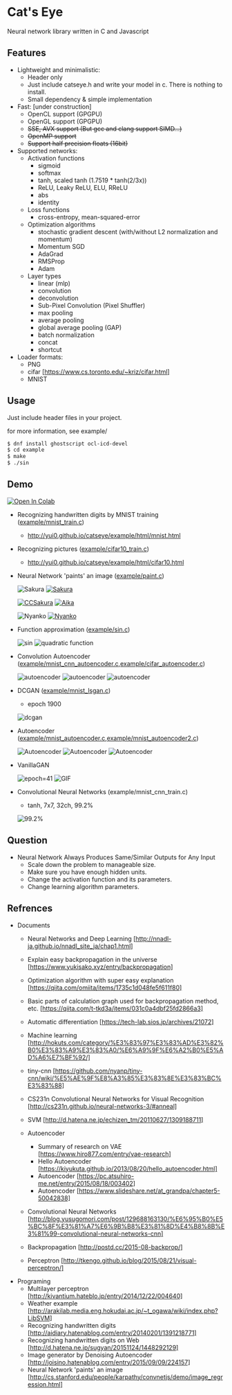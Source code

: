 # Cat's Eye

Neural network library written in C and Javascript

## Features

- Lightweight and minimalistic:
  - Header only
  - Just include catseye.h and write your model in c. There is nothing to install.
  - Small dependency & simple implementation
- Fast: [under construction]
  - OpenCL support (GPGPU)
  - OpenGL support (GPGPU)
  - ~~SSE, AVX support (But gcc and clang support SIMD...)~~
  - ~~OpenMP support~~
  - ~~Support half precision floats (16bit)~~
- Supported networks:
  - Activation functions
    - sigmoid
    - softmax
    - tanh, scaled tanh (1.7519 * tanh(2/3x))
    - ReLU, Leaky ReLU, ELU, RReLU
    - abs
    - identity
  - Loss functions
    - cross-entropy, mean-squared-error
  - Optimization algorithms
    - stochastic gradient descent (with/without L2 normalization and momentum)
    - Momentum SGD
    - AdaGrad
    - RMSProp
    - Adam
  - Layer types
    - linear (mlp)
    - convolution
    - deconvolution
    - Sub-Pixel Convolution (Pixel Shuffler)
    - max pooling
    - average pooling
    - global average pooling (GAP)
    - batch normalization
    - concat
    - shortcut
- Loader formats:
  - PNG
  - cifar [https://www.cs.toronto.edu/~kriz/cifar.html]
  - MNIST

## Usage

Just include header files in your project.

for more information, see example/

```bash
$ dnf install ghostscript ocl-icd-devel
$ cd example
$ make
$ ./sin
```

## Demo

[![Open In Colab](https://colab.research.google.com/assets/colab-badge.svg)](https://raw.githubusercontent.com/yui0/catseye/master/catseye.ipynb)

- Recognizing handwritten digits by MNIST training ([example/mnist_train.c](example/mnist_train.c))
  - http://yui0.github.io/catseye/example/html/mnist.html

- Recognizing pictures ([example/cifar10_train.c](example/cifar10_train.c))
  - http://yui0.github.io/catseye/example/html/cifar10.html

- Neural Network 'paints' an image ([example/paint.c](example/paint.c))

  ![Sakura](example/paint_sakura.png)
  [![Sakura](example/paint_sakura0499.png)](http://www.youtube.com/watch?v=445ilzeKtto)

  [![CCSakura](example/paint_ccsakura0149.png)](http://www.youtube.com/watch?v=CnZ-z2C64_8)
  [![Aika](example/paint_aika0499.png)](http://www.youtube.com/watch?v=Q6ylERYqoWE)

  ![Nyanko](example/paint_cat.png)
  [![Nyanko](example/paint_cat0499.png)](http://www.youtube.com/watch?v=qy_R2gp5rx0)

- Function approximation ([example/sin.c](example/sin.c))

  ![sin](example/sin.png)
  ![quadratic function](example/quadratic.png)

- Convolution Autoencoder ([example/mnist_cnn_autoencoder.c](example/mnist_cnn_autoencoder.c),[example/cifar_autoencoder.c](example/cifar_autoencoder.c))

  ![autoencoder](example/mnist_cnn_autoencoder.png)
  ![autoencoder](example/mnist_cnn_autoencoder.svg)
  ![autoencoder](example/cifar_autoencoder.png)

- DCGAN ([example/mnist_lsgan.c](example/mnist_lsgan.c))
  - epoch 1900

  ![dcgan](example/mnist_lsgan.png)

- Autoencoder ([example/mnist_autoencoder.c](example/mnist_autoencoder.c),[example/mnist_autoencoder2.c](example/mnist_autoencoder2.c))

  ![Autoencoder](example/mnist_autoencoder.png "Autoencoder")
  ![Autoencoder](example/mnist_autoencoder2.png "Autoencoder")
  ![Autoencoder](example/mnist_autoencoder2.svg "Autoencoder")

- VanillaGAN

  ![epoch=41](example/mnist_vgan_00041.png "epoch=41")
  ![GIF](example/mnist_vgan.gif "GIF")

- Convolutional Neural Networks (example/mnist_cnn_train.c)
  - tanh, 7x7, 32ch, 99.2%

  ![99.2%](example/mnist_cnn_train_32ch_k7.png "Convolutional")


## Question

- Neural Network Always Produces Same/Similar Outputs for Any Input
  - Scale down the problem to manageable size.
  - Make sure you have enough hidden units.
  - Change the activation function and its parameters.
  - Change learning algorithm parameters.


## Refrences

- Documents
  - Neural Networks and Deep Learning [http://nnadl-ja.github.io/nnadl_site_ja/chap1.html]
  - Explain easy backpropagation in the universe [https://www.yukisako.xyz/entry/backpropagation]
  - Optimization algorithm with super easy explanation [https://qiita.com/omiita/items/1735c1d048fe5f611f80]
  - Basic parts of calculation graph used for backpropagation method, etc. [https://qiita.com/t-tkd3a/items/031c0a4dbf25fd2866a3]
  - Automatic differentiation [https://tech-lab.sios.jp/archives/21072]
  - Machine learning [http://hokuts.com/category/%E3%83%97%E3%83%AD%E3%82%B0%E3%83%A9%E3%83%A0/%E6%A9%9F%E6%A2%B0%E5%AD%A6%E7%BF%92/]
  - tiny-cnn [https://github.com/nyanp/tiny-cnn/wiki/%E5%AE%9F%E8%A3%85%E3%83%8E%E3%83%BC%E3%83%88]

  - CS231n Convolutional Neural Networks for Visual Recognition [http://cs231n.github.io/neural-networks-3/#anneal]
  - SVM [http://d.hatena.ne.jp/echizen_tm/20110627/1309188711]
  - Autoencoder
    - Summary of research on VAE [https://www.hiro877.com/entry/vae-research]
    - Hello Autoencoder [https://kiyukuta.github.io/2013/08/20/hello_autoencoder.html]
    - Autoencoder [https://pc.atsuhiro-me.net/entry/2015/08/18/003402]
    - Autoencoder [https://www.slideshare.net/at_grandpa/chapter5-50042838]
  - Convolutional Neural Networks [http://blog.yusugomori.com/post/129688163130/%E6%95%B0%E5%BC%8F%E3%81%A7%E6%9B%B8%E3%81%8D%E4%B8%8B%E3%81%99-convolutional-neural-networks-cnn]
  - Backpropagation [http://postd.cc/2015-08-backprop/]
  - Perceptron [http://tkengo.github.io/blog/2015/08/21/visual-perceptron/]
- Programing
  - Multilayer perceptron [http://kivantium.hateblo.jp/entry/2014/12/22/004640]
  - Weather example [http://arakilab.media.eng.hokudai.ac.jp/~t_ogawa/wiki/index.php?LibSVM]
  - Recognizing handwritten digits [http://aidiary.hatenablog.com/entry/20140201/1391218771]
  - Recognizing handwritten digits on Web [http://d.hatena.ne.jp/sugyan/20151124/1448292129]
  - Image generator by Denoising Autoencoder [http://joisino.hatenablog.com/entry/2015/09/09/224157]
  - Neural Network 'paints' an image [http://cs.stanford.edu/people/karpathy/convnetjs/demo/image_regression.html]
